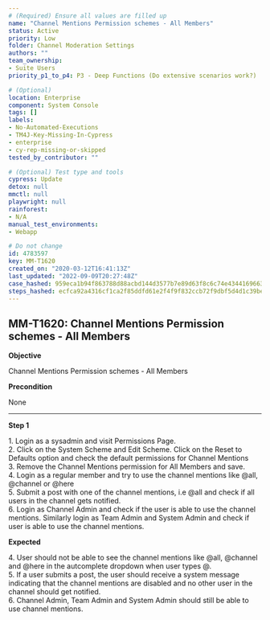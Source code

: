 ```yaml
---
# (Required) Ensure all values are filled up
name: "Channel Mentions Permission schemes - All Members"
status: Active
priority: Low
folder: Channel Moderation Settings
authors: ""
team_ownership:
- Suite Users
priority_p1_to_p4: P3 - Deep Functions (Do extensive scenarios work?)

# (Optional)
location: Enterprise
component: System Console
tags: []
labels:
- No-Automated-Executions
- TM4J-Key-Missing-In-Cypress
- enterprise
- cy-rep-missing-or-skipped
tested_by_contributor: ""

# (Optional) Test type and tools
cypress: Update
detox: null
mmctl: null
playwright: null
rainforest:
- N/A
manual_test_environments:
- Webapp

# Do not change
id: 4783597
key: MM-T1620
created_on: "2020-03-12T16:41:13Z"
last_updated: "2022-09-09T20:27:48Z"
case_hashed: 959eca1b94f863788d88acbd144d3577b7e89d63f8c6c74e43441696635d7bd3cdb59546249d3866cb19275116e93782
steps_hashed: ecfca92a4316cf1ca2f85ddfd61e2f4f9f832ccb72f9dbf5d4d1c39be569a9066741d28a1ae2f5c5f7091c1c5c548633
---
```


<!-- (Auto-generated) Based on frontmatter's "key" and "name" -->

## MM-T1620: Channel Mentions Permission schemes - All Members

**Objective**

Channel Mentions Permission schemes - All Members

**Precondition**

None

---

**Step 1**

1\. Login as a sysadmin and visit Permissions Page.\
2\. Click on the System Scheme and Edit Scheme. Click on the Reset to Defaults option and check the default permissions for Channel Mentions\
3\. Remove the Channel Mentions permission for All Members and save.\
4\. Login as a regular member and try to use the channel mentions like @all, @channel or @here\
5\. Submit a post with one of the channel mentions, i.e @all and check if all users in the channel gets notified.\
6\. Login as Channel Admin and check if the user is able to use the channel mentions. Similarly login as Team Admin and System Admin and check if user is able to use the channel mentions.

**Expected**

4\. User should not be able to see the channel mentions like @all, @channel and @here in the autcomplete dropdown when user types @.\
5\. If a user submits a post, the user should receive a system message indicating that the channel mentions are disabled and no other user in the channel should get notified.\
6\. Channel Admin, Team Admin and System Admin should still be able to use channel mentions.

